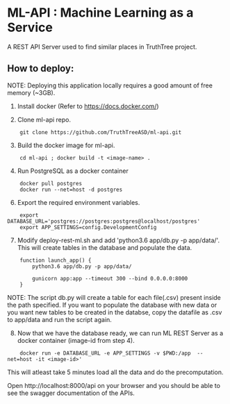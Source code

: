 ML-API : Machine Learning as a Service
====== 
A REST API Server used to find similar places in TruthTree project.

How to deploy:
-----------------
NOTE: Deploying this application locally requires a good amount of free memory (~3GB). 

1.	Install docker (Refer to https://docs.docker.com/) 

2.	Clone ml-api repo.
```
    git clone https://github.com/TruthTreeASD/ml-api.git
```


3.	Build the docker image for ml-api.
```  
    cd ml-api ; docker build -t <image-name> .
```

4.	Run PostgreSQL as a docker container 
```
    docker pull postgres
    docker run --net=host -d postgres
```

6.	Export the required environment variables.
```
    export DATABASE_URL='postgres://postgres:postgres@localhost/postgres' 
    export APP_SETTINGS=config.DevelopmentConfig
```

7. Modify deploy-rest-ml.sh and add 'python3.6 app/db.py -p app/data/'. This will create tables in the database and populate the data.
```
    function launch_app() {
        python3.6 app/db.py -p app/data/ 

        gunicorn app:app --timeout 300 --bind 0.0.0.0:8000
    }
```
NOTE: The script db.py will create a table for each file(.csv) present inside the path specified. If you want to populate the database with new data or you want new tables to be created in the databse, copy the datafile as <tablename>.csv to app/data and run the script again.

8. Now that we have the database ready, we can run ML REST Server as a docker container (image-id from step 4).
```
    docker run -e DATABASE_URL -e APP_SETTINGS -v $PWD:/app  --net=host -it <image-id>'
```

This will atleast take 5 minutes load all the data and do the precomputation.

Open http://localhost:8000/api on your browser and you should be able to see the swagger documentation of the APIs.

